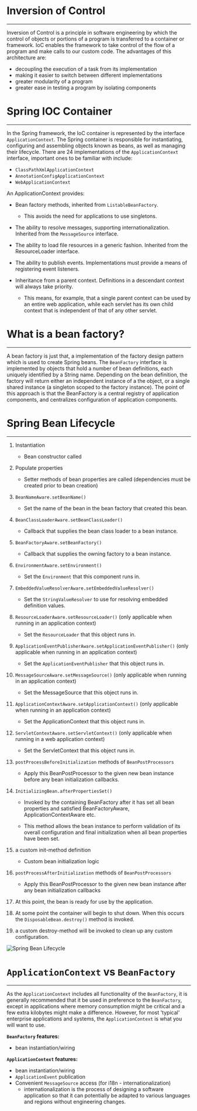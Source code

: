 # Inversion of Control
---
Inversion of Control is a principle in software engineering by which the control of objects or portions of a program is transferred to a container or framework. IoC enables the framework to take control of the flow of a program and make calls to our custom code. The advantages of this architecture are:

- decoupling the execution of a task from its implementation
- making it easier to switch between different implementations
- greater modularity of a program
- greater ease in testing a program by isolating components

# Spring IOC Container
---
In the Spring framework, the IoC container is represented by the interface `ApplicationContext`. The Spring container is responsible for instantiating, configuring and assembling objects known as beans, as well as managing their lifecycle. There are 24 implementations of the `ApplicationContext` interface, important ones to be familiar with include:

- `ClassPathXmlApplicationContext`
- `AnnotationConfigApplicationContext`
- `WebApplicationContext`

An ApplicationContext provides:

- Bean factory methods, inherited from `ListableBeanFactory`. 
  - This avoids the need for applications to use singletons.


- The ability to resolve messages, supporting internationalization. Inherited from the `MessageSource` interface.


- The ability to load file resources in a generic fashion. Inherited from the ResourceLoader interface.


- The ability to publish events. Implementations must provide a means of registering event listeners.

- Inheritance from a parent context. Definitions in a descendant context will always take priority. 
  - This means, for example, that a single parent context can be used by an entire web application, while each servlet has its own child context that is independent of that of any other servlet.

# What is a bean factory?
---
A bean factory is just that, a implementation of the factory design pattern which is used to create Spring beans. The `BeanFactory` interface is implemented by objects that hold a number of bean definitions, each uniquely identified by a String name. Depending on the bean definition, the factory will return either an independent instance of a the object, or a single shared instance (a singleton scoped to the factory instance). The point of this approach is that the BeanFactory is a central registry of application components, and centralizes configuration of application components.


# Spring Bean Lifecycle
---
1) Instantiation
    - Bean constructor called


2) Populate properties
    - Setter methods of bean properties are called (dependencies must be created prior to bean creation)


3) `BeanNameAware.setBeanName()`
   - Set the name of the bean in the bean factory that created this bean.


2) `BeanClassLoaderAware.setBeanClassLoader()`
   - Callback that supplies the bean class loader to a bean instance.


3) `BeanFactoryAware.setBeanFactory()`
   - Callback that supplies the owning factory to a bean instance.

   
4) `EnvironmentAware.setEnvironment()`
   - Set the `Environment` that this component runs in.


5) `EmbeddedValueResolverAware.setEmbeddedValueResolver()`
   - Set the `StringValueResolver` to use for resolving embedded definition values.


6) `ResourceLoaderAware.setResourceLoader()` (only applicable when running in an application context)
   - Set the `ResourceLoader` that this object runs in.


7) `ApplicationEventPublisherAware.setApplicationEventPublisher()` (only applicable when running in an application context)
   - Set the `ApplicationEventPublisher` that this object runs in.


8) `MessageSourceAware.setMessageSource()` (only applicable when running in an application context)
   - Set the MessageSource that this object runs in.


9) `ApplicationContextAware.setApplicationContext()` (only applicable when running in an application context)
   - Set the ApplicationContext that this object runs in.


10) `ServletContextAware.setServletContext()` (only applicable when running in a web application context)
    - Set the ServletContext that this object runs in.


11) `postProcessBeforeInitialization` methods of `BeanPostProcessors`
    - Apply this BeanPostProcessor to the given new bean instance before any bean initialization callbacks.


12) `InitializingBean.afterPropertiesSet()`
    - Invoked by the containing BeanFactory after it has set all bean properties and satisfied BeanFactoryAware, ApplicationContextAware etc.
    
    - This method allows the bean instance to perform validation of its overall configuration and final initialization when all bean properties have been set.


13) a custom init-method definition
    - Custom bean initialization logic


14) `postProcessAfterInitialization` methods of `BeanPostProcessors`
    - Apply this BeanPostProcessor to the given new bean instance after any bean initialization callbacks


15) At this point, the bean is ready for use by the application.


16) At some point the container will begin to shut down. When this occurs the `DisposableBean.destroy()` method is invoked.


17) a custom destroy-method will be invoked to clean up any custom configuration.

    
![Spring Bean Lifecycle](https://s3.amazonaws.com/revature-note-assets/spring-bean-lifecycle.png "Spring Bean Lifecycle")


# `ApplicationContext` vs `BeanFactory`
---
As the `ApplicationContext` includes all functionality of the `BeanFactory`, it is generally recommended that it be used in preference to the `BeanFactory`, except in applications where memory consumption might be critical and a few extra kilobytes might make a difference. However, for most 'typical' enterprise applications and systems, the `ApplicationContext` is what you will want to use.

**`BeanFactory` features:**
- bean instantiation/wiring

**`ApplicationContext` features:**
- bean instantiation/wiring
- `ApplicationEvent` publication
- Convenient `MessageSource` access (for i18n - internationalization)
    - internationalization is the process of designing a software application so that it can potentially be adapted to various languages and regions without engineering changes.